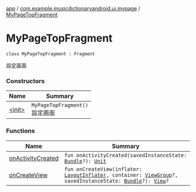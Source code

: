 [app](../../index.md) / [com.example.musicdictionaryandroid.ui.mypage](../index.md) / [MyPageTopFragment](./index.md)

# MyPageTopFragment

`class MyPageTopFragment : Fragment`

設定画面

### Constructors

| Name | Summary |
|---|---|
| [&lt;init&gt;](-init-.md) | `MyPageTopFragment()`<br>設定画面 |

### Functions

| Name | Summary |
|---|---|
| [onActivityCreated](on-activity-created.md) | `fun onActivityCreated(savedInstanceState: `[`Bundle`](https://developer.android.com/reference/android/os/Bundle.html)`?): `[`Unit`](https://kotlinlang.org/api/latest/jvm/stdlib/kotlin/-unit/index.html) |
| [onCreateView](on-create-view.md) | `fun onCreateView(inflater: `[`LayoutInflater`](https://developer.android.com/reference/android/view/LayoutInflater.html)`, container: `[`ViewGroup`](https://developer.android.com/reference/android/view/ViewGroup.html)`?, savedInstanceState: `[`Bundle`](https://developer.android.com/reference/android/os/Bundle.html)`?): `[`View`](https://developer.android.com/reference/android/view/View.html)`?` |
